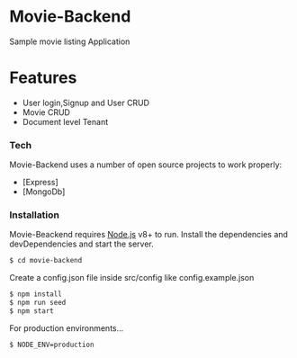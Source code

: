 # Movie-Backend
Sample movie listing Application
# Features
  - User login,Signup and User CRUD
  - Movie CRUD
  - Document level Tenant
### Tech
Movie-Backend uses a number of open source projects to work properly:
* [Express] 
* [MongoDb]

### Installation
Movie-Beackend requires [Node.js](https://nodejs.org/) v8+ to run.
Install the dependencies and devDependencies and start the server.
```sh
$ cd movie-backend
```
Create a config.json file inside src/config like config.example.json

```sh
$ npm install
$ npm run seed
$ npm start
```
For production environments...
```sh
$ NODE_ENV=production
```
